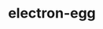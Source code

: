 ---
title: "electron-egg"
description: "一个入门简单、跨平台、企业级桌面软件开发框架 "
subDesc: "一个入门简单、跨平台、企业级桌面软件开发框架 "
feature1Img: ""
feature1Title: ""
feature1Desc: ""
feature2Img: ""
feature2Title: ""
feature2Desc: ""
feature3Img: ""
feature3Title: ""
feature3Desc: ""
feature4Img: ""
feature4Title: ""
feature4Desc: ""
feature5Img: ""
feature5Title: ""
feature5Desc: ""
feature6Img: ""
feature6Title: ""
feature6Desc: ""
startUp: "Start up"
link: "https://www.yuque.com/u34495/mivcfg"
github: "https://github.com/dromara/electron-egg"
gitee: "https://gitee.com/dromara/electron-egg"
level: "tool"
weight: 12
icon: "/img/logo/electronEgg.png"
showIntroduce: false
showFeature: false
---